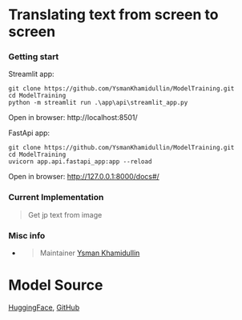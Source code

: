 # Translating text from screen to screen

[//]: # (### What and Why)

[//]: # ()

[//]: # (This project is for translating the text in your screen.)

### Getting start

Streamlit app:

```
git clone https://github.com/YsmanKhamidullin/ModelTraining.git
cd ModelTraining
python -m streamlit run .\app\api\streamlit_app.py
```
Open in browser: http://localhost:8501/

FastApi app:

```
git clone https://github.com/YsmanKhamidullin/ModelTraining.git
cd ModelTraining
uvicorn app.api.fastapi_app:app --reload 
```
Open in browser: http://127.0.0.1:8000/docs#/

### Current Implementation

> Get jp text from image

### Misc info

* > Maintainer
  [Ysman Khamidullin](https://github.com/YsmanKhamidullin)

# Model Source

[HuggingFace](https://huggingface.co/kha-white/manga-ocr-base), [GitHub](https://github.com/kha-white/manga-ocr)